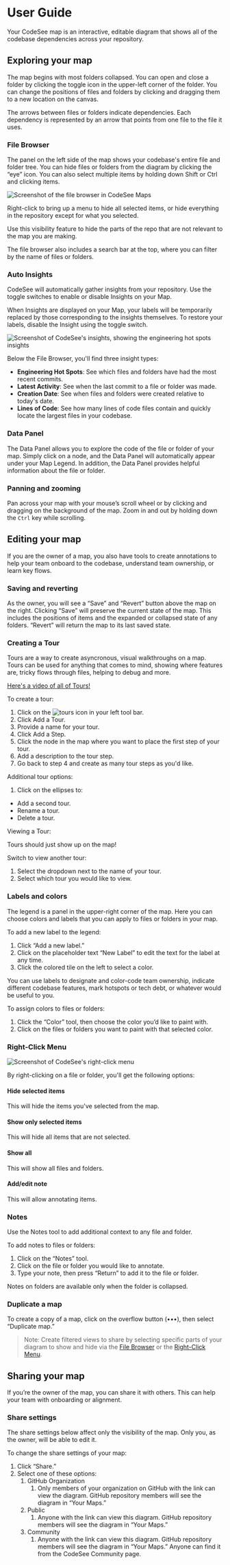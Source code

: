 # User Guide

Your CodeSee map is an interactive, editable diagram that shows all of the codebase dependencies across your repository.

## Exploring your map

The map begins with most folders collapsed. You can open and close a folder by clicking the toggle icon in the upper-left corner of the folder. You can change the positions of files and folders by clicking and dragging them to a new location on the canvas.

The arrows between files or folders indicate dependencies. Each dependency is represented by an arrow that points from one file to the file it uses.

### File Browser

The panel on the left side of the map shows your codebase's entire file and folder tree. You can hide files or folders from the diagram by clicking the “eye” icon. You can also select multiple items by holding down Shift or Ctrl and clicking items.

![Screenshot of the file browser in CodeSee Maps](img/file-browser.png)

<!-- [visual of show and hide] -->

Right-click to bring up a menu to hide all selected items, or hide everything in the repository except for what you selected.

Use this visibility feature to hide the parts of the repo that are not relevant to the map you are making.

The file browser also includes a search bar at the top, where you can filter by the name of files or folders.

### Auto Insights

CodeSee will automatically gather insights from your repository. Use the toggle switches to enable or disable Insights on your Map. 

When Insights are displayed on your Map, your labels will be temporarily replaced by those corresponding to the insights themselves. To restore your labels, disable the Insight using the toggle switch.

![Screenshot of CodeSee's insights, showing the engineering hot spots insights](img/maps-insights.png)

Below the File Browser, you'll find three insight types:

- **Engineering Hot Spots**: See which files and folders have had the most recent commits.
- **Latest Activity**: See when the last commit to a file or folder was made.
- **Creation Date**: See when files and folders were created relative to today's date.
- **Lines of Code**: See how many lines of code files contain and quickly locate the largest files in your codebase.

### Data Panel

The Data Panel allows you to explore the code of the file or folder of your map. Simply click on a node, and the Data Panel will automatically appear under your Map Legend. In addition, the Data Panel provides helpful information about the file or folder.


### Panning and zooming

Pan across your map with your mouse’s scroll wheel or by clicking and dragging on the background of the map. Zoom in and out by holding down the `Ctrl` key while scrolling.

<!-- [visual of zooming] -->

## Editing your map

If you are the owner of a map, you also have tools to create annotations to help your team onboard to the codebase, understand team ownership, or learn key flows.

### Saving and reverting

As the owner, you will see a “Save” and “Revert” button above the map on the right. Clicking “Save” will preserve the current state of the map. This includes the positions of items and the expanded or collapsed state of any folders. “Revert” will return the map to its last saved state.

### Creating a Tour
Tours are a way to create asyncronous, visual walkthroughs on a map. Tours can be used for anything that comes to mind, showing where features are, tricky flows through files, helping to debug and more. 


[Here's a video of all of Tours!](https://user-images.githubusercontent.com/9168902/134231069-0f8542ec-87b2-4edb-98e6-6d4401d62ae2.mov)



To create a tour:

1. Click on the ![tours icon](img/compass.png) in your left tool bar.
2. Click Add a Tour.
3. Provide a name for your tour.
4. Click Add a Step.
5. Click the node in the map where you want to place the first step of your tour.
6. Add a description to the tour step.
7. Go back to step 4 and create as many tour steps as you'd like.

Additional tour options:

1. Click on the ellipses to:
- Add a second tour.
- Rename a tour.
- Delete a tour.

Viewing a Tour:

Tours should just show up on the map! 

Switch to view another tour:
1. Select the dropdown next to the name of your tour.
2. Select which tour you would like to view.


### Labels and colors

The legend is a panel in the upper-right corner of the map. Here you can choose colors and labels that you can apply to files or folders in your map.

To add a new label to the legend:

1. Click “Add a new label.”
1. Click on the placeholder text “New Label” to edit the text for the label at any time.
1. Click the colored tile on the left to select a color.

You can use labels to designate and color-code team ownership, indicate different codebase features, mark hotspots or tech debt, or whatever would be useful to you.

To assign colors to files or folders:
1. Click the “Color” tool, then choose the color you’d like to paint with.
1. Click on the files or folders you want to paint with that selected color.

<!-- [visuals of legend + coloring nodes] -->

### Right-Click Menu

![Screenshot of CodeSee's right-click menu](img/right-click-menu.png)

By right-clicking on a file or folder, you'll get the following options:

#### Hide selected items

This will hide the items you've selected from the map.

#### Show only selected items

This will hide all items that are not selected.

#### Show all

This will show all files and folders.

#### Add/edit note

This will allow annotating items.

### Notes

Use the Notes tool to add additional context to any file and folder.

To add notes to files or folders:

1. Click on the “Notes” tool.
1. Click on the file or folder you would like to annotate.
1. Type your note, then press “Return” to add it to the file or folder.

Notes on folders are available only when the folder is collapsed.

<!-- [visual of Notes tool] -->

### Duplicate a map

To create a copy of a map, click on the overflow button (•••), then select “Duplicate map.”

> Note: Create filtered views to share by selecting specific parts of your diagram to show and hide via the [File Browser](#file-browser) or the [Right-Click Menu](#right-click-menu).

<!-- [visual of filtered view] -->

## Sharing your map

If you’re the owner of the map, you can share it with others. This can help your team with onboarding or alignment.

### Share settings

The share settings below affect only the visibility of the map. Only you, as the owner, will be able to edit it.

To change the share settings of your map:

1. Click “Share.”
1. Select one of these options:
    1. GitHub Organization
        1. Only members of your organization on GitHub with the link can view the diagram. GitHub repository members will see the diagram in “Your Maps.”
    1. Public
        1. Anyone with the link can view this diagram. GitHub repository members will see the diagram in “Your Maps.”
    1. Community
        1. Anyone with the link can view this diagram. GitHub repository members will see the diagram in “Your Maps.” Anyone can find it from the CodeSee Community page.
